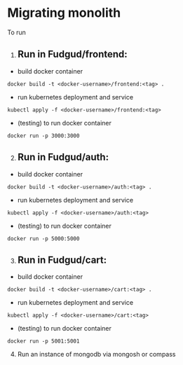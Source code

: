 # Migrating monolith

To run
1) ## Run in Fudgud/frontend:
  - build docker container
 ```
docker build -t <docker-username>/frontend:<tag> .
```
  - run kubernetes deployment and service
```
kubectl apply -f <docker-username>/frontend:<tag>
```
 - (testing) to run docker container
``` 
docker run -p 3000:3000
 ```
2) ## Run in Fudgud/auth:
  - build docker container
 ```
docker build -t <docker-username>/auth:<tag> .
```
  - run kubernetes deployment and service
```
kubectl apply -f <docker-username>/auth:<tag>
```
 - (testing) to run docker container
``` 
docker run -p 5000:5000
 ```
3) ## Run in Fudgud/cart:
  - build docker container
 ```
docker build -t <docker-username>/cart:<tag> .
```
  - run kubernetes deployment and service
```
kubectl apply -f <docker-username>/cart:<tag>
```
 - (testing) to run docker container
``` 
docker run -p 5001:5001
 ```
4) Run an instance of mongodb via mongosh or compass
